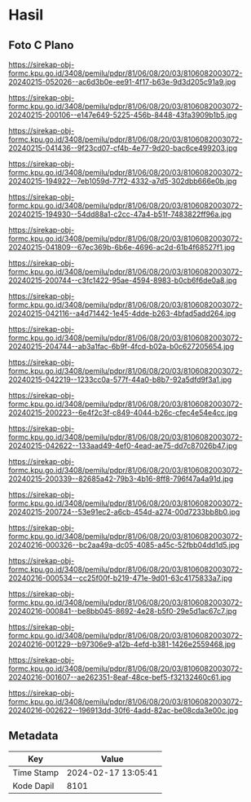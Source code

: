 # Hasil

## Foto C Plano

https://sirekap-obj-formc.kpu.go.id/3408/pemilu/pdpr/81/06/08/20/03/8106082003072-20240215-052026--ac6d3b0e-ee91-4f17-b63e-9d3d205c91a9.jpg

https://sirekap-obj-formc.kpu.go.id/3408/pemilu/pdpr/81/06/08/20/03/8106082003072-20240215-200106--e147e649-5225-456b-8448-43fa3909b1b5.jpg

https://sirekap-obj-formc.kpu.go.id/3408/pemilu/pdpr/81/06/08/20/03/8106082003072-20240215-041436--9f23cd07-cf4b-4e77-9d20-bac6ce499203.jpg

https://sirekap-obj-formc.kpu.go.id/3408/pemilu/pdpr/81/06/08/20/03/8106082003072-20240215-194922--7eb1059d-77f2-4332-a7d5-302dbb666e0b.jpg

https://sirekap-obj-formc.kpu.go.id/3408/pemilu/pdpr/81/06/08/20/03/8106082003072-20240215-194930--54dd88a1-c2cc-47a4-b51f-7483822ff96a.jpg

https://sirekap-obj-formc.kpu.go.id/3408/pemilu/pdpr/81/06/08/20/03/8106082003072-20240215-041809--67ec369b-6b6e-4696-ac2d-61b4f68527f1.jpg

https://sirekap-obj-formc.kpu.go.id/3408/pemilu/pdpr/81/06/08/20/03/8106082003072-20240215-200744--c3fc1422-95ae-4594-8983-b0cb6f6de0a8.jpg

https://sirekap-obj-formc.kpu.go.id/3408/pemilu/pdpr/81/06/08/20/03/8106082003072-20240215-042116--a4d71442-1e45-4dde-b263-4bfad5add264.jpg

https://sirekap-obj-formc.kpu.go.id/3408/pemilu/pdpr/81/06/08/20/03/8106082003072-20240215-204744--ab3a1fac-6b9f-4fcd-b02a-b0c627205654.jpg

https://sirekap-obj-formc.kpu.go.id/3408/pemilu/pdpr/81/06/08/20/03/8106082003072-20240215-042219--1233cc0a-577f-44a0-b8b7-92a5dfd9f3a1.jpg

https://sirekap-obj-formc.kpu.go.id/3408/pemilu/pdpr/81/06/08/20/03/8106082003072-20240215-200223--6e4f2c3f-c849-4044-b26c-cfec4e54e4cc.jpg

https://sirekap-obj-formc.kpu.go.id/3408/pemilu/pdpr/81/06/08/20/03/8106082003072-20240215-042622--133aad49-4ef0-4ead-ae75-dd7c87026b47.jpg

https://sirekap-obj-formc.kpu.go.id/3408/pemilu/pdpr/81/06/08/20/03/8106082003072-20240215-200339--82685a42-79b3-4b16-8ff8-796f47a4a91d.jpg

https://sirekap-obj-formc.kpu.go.id/3408/pemilu/pdpr/81/06/08/20/03/8106082003072-20240215-200724--53e91ec2-a6cb-454d-a274-00d7233bb8b0.jpg

https://sirekap-obj-formc.kpu.go.id/3408/pemilu/pdpr/81/06/08/20/03/8106082003072-20240216-000326--bc2aa49a-dc05-4085-a45c-52fbb04dd1d5.jpg

https://sirekap-obj-formc.kpu.go.id/3408/pemilu/pdpr/81/06/08/20/03/8106082003072-20240216-000534--cc25f00f-b219-471e-9d01-63c4175833a7.jpg

https://sirekap-obj-formc.kpu.go.id/3408/pemilu/pdpr/81/06/08/20/03/8106082003072-20240216-000841--be8bb045-8692-4e28-b5f0-29e5d1ac67c7.jpg

https://sirekap-obj-formc.kpu.go.id/3408/pemilu/pdpr/81/06/08/20/03/8106082003072-20240216-001229--b97306e9-a12b-4efd-b381-1426e2559468.jpg

https://sirekap-obj-formc.kpu.go.id/3408/pemilu/pdpr/81/06/08/20/03/8106082003072-20240216-001607--ae262351-8eaf-48ce-bef5-f32132460c61.jpg

https://sirekap-obj-formc.kpu.go.id/3408/pemilu/pdpr/81/06/08/20/03/8106082003072-20240216-002622--196913dd-30f6-4add-82ac-be08cda3e00c.jpg


## Metadata

| Key        | Value               |
| ---------- | ------------------- |
| Time Stamp | 2024-02-17 13:05:41 |
| Kode Dapil | 8101                |




